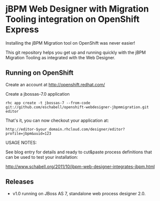 jBPM Web Designer with Migration Tooling integration on OpenShift Express
=========================================================================
Installing the jBPM Migration tool on OpenShift was never easier!

This git repository helps you get up and running quickly with the jBPM
Migration Tooling as integrated with the Web Designer.


Running on OpenShift
----------------------

Create an account at http://openshift.redhat.com/

Create a jbossas-7.0 application

    rhc app create -t jbossas-7 --from-code git://github.com/eschabell/openshift-webdesigner-jbpmmigration.git editor

That's it, you can now checkout your application at:

    http://editor-$your_domain.rhcloud.com/designer/editor?profile=jbpm&uuid=123

USAGE NOTES:

See blog entry for details and ready to cut&paste process definitions that can be
used to test your installation: 

http://www.schabell.org/2011/10/jbpm-web-designer-integrates-jbpm.html

Releases
---------

- v1.0 running on JBoss AS 7, standalone web process designer 2.0.
